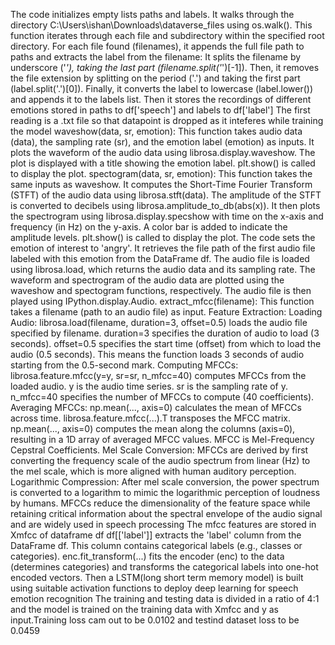 The code initializes empty lists paths and labels.
 It walks through the directory C:\Users\ishan\Downloads\dataverse_files using os.walk(). This function iterates through each file and subdirectory within the specified root directory.
For each file found (filenames), it appends the full file path to paths and extracts the label from the filename:
It splits the filename by underscore ('_'), taking the last part (filename.split('_')[-1]).
Then, it removes the file extension by splitting on the period ('.') and taking the first part (label.split('.')[0]).
Finally, it converts the label to lowercase (label.lower()) and appends it to the labels list.
Then it stores the recordings of different emotions stored in paths to df['speech'] and labels to df['label']
The first reading is a .txt file so that datapoint is dropped as it inteferes while training the model
waveshow(data, sr, emotion):
This function takes audio data (data), the sampling rate (sr), and the emotion label (emotion) as inputs.
It plots the waveform of the audio data using librosa.display.waveshow.
The plot is displayed with a title showing the emotion label.
plt.show() is called to display the plot.
spectogram(data, sr, emotion):
This function takes the same inputs as waveshow.
It computes the Short-Time Fourier Transform (STFT) of the audio data using librosa.stft(data).
The amplitude of the STFT is converted to decibels using librosa.amplitude_to_db(abs(x)).
It then plots the spectrogram using librosa.display.specshow with time on the x-axis and frequency (in Hz) on the y-axis.
A color bar is added to indicate the amplitude levels.
plt.show() is called to display the plot.
The code sets the emotion of interest to 'angry'.
It retrieves the file path of the first audio file labeled with this emotion from the DataFrame df.
The audio file is loaded using librosa.load, which returns the audio data and its sampling rate.
The waveform and spectrogram of the audio data are plotted using the waveshow and spectogram functions, respectively.
The audio file is then played using IPython.display.Audio.
extract_mfcc(filename): This function takes a filename (path to an audio file) as input.
Feature Extraction:
Loading Audio: librosa.load(filename, duration=3, offset=0.5) loads the audio file specified by filename.
duration=3 specifies the duration of audio to load (3 seconds).
offset=0.5 specifies the start time (offset) from which to load the audio (0.5 seconds).
This means the function loads 3 seconds of audio starting from the 0.5-second mark.
Computing MFCCs: librosa.feature.mfcc(y=y, sr=sr, n_mfcc=40) computes MFCCs from the loaded audio.
y is the audio time series.
sr is the sampling rate of y.
n_mfcc=40 specifies the number of MFCCs to compute (40 coefficients).
Averaging MFCCs: np.mean(..., axis=0) calculates the mean of MFCCs across time.
librosa.feature.mfcc(...).T transposes the MFCC matrix.
np.mean(..., axis=0) computes the mean along the columns (axis=0), resulting in a 1D array of averaged MFCC values.
MFCC is Mel-Frequency Cepstral Coefficients.
Mel Scale Conversion: MFCCs are derived by first converting the frequency scale of the audio spectrum from linear (Hz) to the mel scale, which is more aligned with human auditory perception.
Logarithmic Compression: After mel scale conversion, the power spectrum is converted to a logarithm to mimic the logarithmic perception of loudness by humans.
 MFCCs reduce the dimensionality of the feature space while retaining critical information about the spectral envelope of the audio signal and are widely used in speech processing
 The mfcc features are stored in Xmfcc of dataframe df
 df[['label']] extracts the 'label' column from the DataFrame df. This column contains categorical labels (e.g., classes or categories).
enc.fit_transform(...) fits the encoder (enc) to the data (determines categories) and transforms the categorical labels into one-hot encoded vectors.
Then a LSTM(long short term memory model) is built using suitable activation functions to deploy deep learning for speech emotion recognition
The training and testing data is divided in a ratio of 4:1 and the model is trained on the training data with Xmfcc and y as input.Training loss cam out to be 0.0102 and testind dataset loss to be 0.0459
